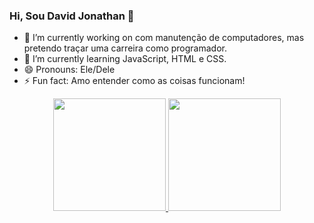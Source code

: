 ### Hi, Sou David Jonathan 👋
- 🔭 I’m currently working on com manutenção de computadores, mas pretendo traçar uma carreira como programador.
- 🌱 I’m currently learning JavaScript, HTML e CSS.
- 😄 Pronouns: Ele/Dele
- ⚡ Fun fact: Amo entender como as coisas funcionam!

<div align="center">
  <a href="https://github.com/davidjonathancf">
  <img height="180em" src="https://github-readme-stats.vercel.app/api?username=davidjonathancf&show_icons=true&theme=highcontrast&include_all_commits=true&count_private=true"/>
  <img height="180em" src="https://github-readme-stats.vercel.app/api/top-langs/?username=davidjonathancf&layout=compact&langs_count=7&theme=dark"/>
</div>
